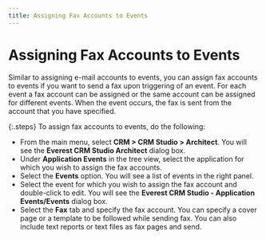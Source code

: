 ```yaml
---
title: Assigning Fax Accounts to Events
---
```


# Assigning Fax Accounts to Events


Similar to assigning e-mail accounts to events, you can assign fax accounts  to events if you want to send a fax upon triggering of an event. For each  event a fax account can be assigned or the same account can be assigned  for different events. When the event occurs, the fax is sent from the  account that you have specified.


{:.steps}
To assign fax accounts to events, do the  following:

- From the main  menu, select **CRM 
 &gt; CRM Studio 
 &gt; Architect**. You will see the **Everest 
 CRM Studio 
 Architect** dialog box.
- Under **Application Events** in the tree view,  select the application for which you wish to assign the fax accounts.
- Select the  **Events** option. You will see a  list of events in the right panel.
- Select the  event for which you wish to assign the fax account and double-click to  edit. You will see the **Everest CRM 
 Studio - Application Events/Events** dialog box.
- Select the  **Fax** tab and specify the fax account.  You can specify a cover page or a template to be followed while sending  fax. You can also include text reports or text files as fax pages and  send.

